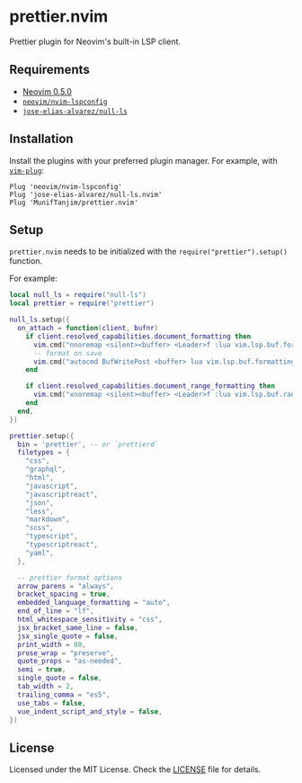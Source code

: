 # prettier.nvim

Prettier plugin for Neovim's built-in LSP client.

## Requirements

- [Neovim 0.5.0](https://github.com/neovim/neovim/releases/tag/v0.5.0)
- [`neovim/nvim-lspconfig`](https://github.com/neovim/nvim-lspconfig)
- [`jose-elias-alvarez/null-ls`](https://github.com/jose-elias-alvarez/null-ls.nvim)

## Installation

Install the plugins with your preferred plugin manager. For example, with [`vim-plug`](https://github.com/junegunn/vim-plug):

```vim
Plug 'neovim/nvim-lspconfig'
Plug 'jose-elias-alvarez/null-ls.nvim'
Plug 'MunifTanjim/prettier.nvim'
```

## Setup

`prettier.nvim` needs to be initialized with the `require("prettier").setup()` function.

For example:

```lua
local null_ls = require("null-ls")
local prettier = require("prettier")

null_ls.setup({
  on_attach = function(client, bufnr)
    if client.resolved_capabilities.document_formatting then
      vim.cmd("nnoremap <silent><buffer> <Leader>f :lua vim.lsp.buf.formatting()<CR>")
      -- format on save
      vim.cmd("autocmd BufWritePost <buffer> lua vim.lsp.buf.formatting()")
    end

    if client.resolved_capabilities.document_range_formatting then
      vim.cmd("xnoremap <silent><buffer> <Leader>f :lua vim.lsp.buf.range_formatting({})<CR>")
    end
  end,
})

prettier.setup({
  bin = 'prettier', -- or `prettierd`
  filetypes = {
    "css",
    "graphql",
    "html",
    "javascript",
    "javascriptreact",
    "json",
    "less",
    "markdown",
    "scss",
    "typescript",
    "typescriptreact",
    "yaml",
  },

  -- prettier format options
  arrow_parens = "always",
  bracket_spacing = true,
  embedded_language_formatting = "auto",
  end_of_line = "lf",
  html_whitespace_sensitivity = "css",
  jsx_bracket_same_line = false,
  jsx_single_quote = false,
  print_width = 80,
  prose_wrap = "preserve",
  quote_props = "as-needed",
  semi = true,
  single_quote = false,
  tab_width = 2,
  trailing_comma = "es5",
  use_tabs = false,
  vue_indent_script_and_style = false,
})
```

## License

Licensed under the MIT License. Check the [LICENSE](./LICENSE) file for details.
